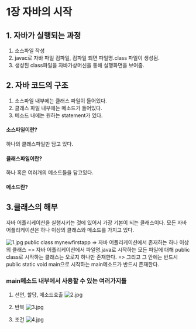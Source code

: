# 1장 자바의 시작
## 1. 자바가 실행되는 과정
1. 소스파일 작성
2. javac로 자바 파일 컴파일, 컴파일 되면 파일명.class 파일이 생성됨.
3. 생성된 class파일을 자바가상머신을 통해 실행화면을 보여줌.

## 2. 자바 코드의 구조
1. 소스파일 내부에는 클래스 파일이 들어있다.
2. 클래스 파일 내부에는 메소드가 들어있다.
3. 메소드 내에는 원하는 statement가 있다.

#### 소스파일이란?
하나의 클래스파일만 담고 있다.

#### 클래스파일이란?
하나 혹은 여러개의 메소드들을 담고있다.

#### 메소드란?

## 3.클래스의 해부
자바 어플리케이션을 실행시키는 것에 있어서 가장 기본이 되는 클래스이다.
모든 자바 어플리케이션은 하나 이상의 클래스와 메소드를 가지고 있다.

![1.jpg](./1.jpg)
public class mynewfirstapp 
=> 자바 어플리케이션에서 존재하는 하나 이상의 클래스
=> 자바 어플리케이션에서 파일명.java로 시작하는 모든 파일에 대해 public class로 시작하는 클래스는 오로지 하나만 존재한다.
=> 그리고 그 안에는 반드시 public static void main으로 시작하는 main메소드가 반드시 존재한다.

### main메소드 내부에서 사용할 수 있는 여러가지들
1. 선언, 할당, 메소드호출
![2.jpg](./2.jpg)

2. 반복
![3.jpg](./3.jpg)

3. 조건
![4.jpg](./4.jpg)



